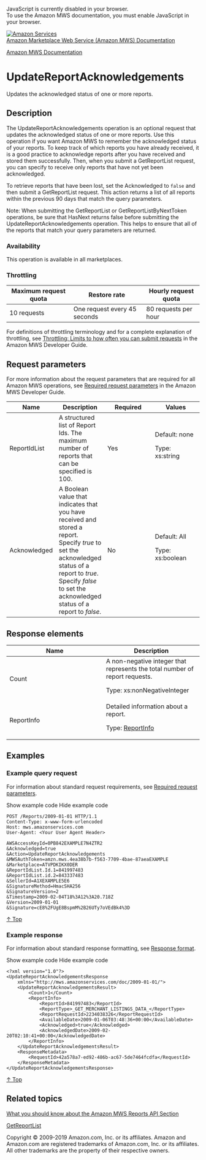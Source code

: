 <div id="MWSDX_noscript">

JavaScript is currently disabled in your browser.  
To use the Amazon MWS documentation, you must enable JavaScript in your
browser.

</div>

<div id="MWSDX_divtop">

[![Amazon
Services](https://images-na.ssl-images-amazon.com/images/G/08/mwsportal/fr_FR/amazonservices.gif "Amazon Services")](http://services.amazon.fr)  
<span id="MWSDX_titlebar">[Amazon Marketplace Web Service (Amazon MWS)
Documentation](https://developer.amazonservices.fr/gp/mws/docs.html)</span>

</div>

<div id="MWSDX_divbottom">

<div id="MWSDX_divleft">

<div id="MWSDX_toc">

</div>

</div>

<div id="MWSDX_divright">

<div id="MWSDX_content">

<span id="MWSDX_breadcrumbs">[Amazon MWS
Documentation](https://developer.amazonservices.fr/gp/mws/docs.html)</span>

<div id="Reports_UpdateReportAcknowledgements" class="nested0">

UpdateReportAcknowledgements
============================

<div class="body">

<span class="ph">Updates the acknowledged status of one or more
reports.</span>

</div>

<div id="Description" class="topic concept nested1">

Description
-----------

<div class="body conbody">

The <span id="Description__UpdateReportAcknowledgements"
class="keyword apiname">UpdateReportAcknowledgements</span> operation is
an optional request that updates the acknowledged status of one or more
reports. Use this operation if you want <span class="ph">Amazon
MWS</span> to remember the acknowledged status of your reports. To keep
track of which reports you have already received, it is a good practice
to acknowledge reports after you have received and stored them
successfully. Then, when you submit a <span
class="keyword apiname">GetReportList</span> request, you can specify to
receive only reports that have not yet been acknowledged.

To retrieve reports that have been lost, set the <span
class="keyword parmname">Acknowledged</span> to `false` and then submit
a <span class="keyword apiname">GetReportList</span> request. This
action returns a list of all reports within the previous 90 days that
match the query parameters.

<div class="note note">

<span class="notetitle">Note:</span> When submitting the <span
class="keyword apiname">GetReportList</span> or <span
class="keyword apiname">GetReportListByNextToken</span> operations, be
sure that <span class="keyword parmname">HasNext</span> returns false
before submitting the <span
class="keyword apiname">UpdateReportAcknowledgements</span> operation.
This helps to ensure that all of the reports that match your query
parameters are returned.

</div>

<div class="section">

### Availability

This operation is available in all marketplaces.

</div>

<div class="section">

### Throttling

<div class="p">

<div class="tablenoborder">

| Maximum request quota | Restore rate                 | Hourly request quota |
|-----------------------|------------------------------|----------------------|
| 10 requests           | One request every 45 seconds | 80 requests per hour |

</div>

<span class="ph">For definitions of throttling terminology and for a
complete explanation of throttling, see
<a href="../dev_guide/DG_Throttling.md" class="xref">Throttling: Limits to how often you can submit requests</a>
in the <span class="ph">Amazon MWS Developer Guide</span>.</span>

</div>

</div>

</div>

</div>

<div id="RequestParameters" class="topic reference nested1">

Request parameters
------------------

<div class="body refbody">

<div class="section">

<span class="ph">For more information about the request parameters that
are required for all <span class="ph">Amazon MWS</span> operations, see
<a href="../dev_guide/DG_RequiredRequestParameters.md" class="xref">Required request parameters</a>
in the <span class="ph">Amazon MWS Developer Guide</span>.</span>

</div>

<div class="tablenoborder">

<table id="RequestParameters__RequestParametersTable" class="table" data-cellpadding="4" data-cellspacing="0" data-summary="" data-frame="border" data-border="1" data-rules="all">
<colgroup>
<col style="width: 25%" />
<col style="width: 25%" />
<col style="width: 25%" />
<col style="width: 25%" />
</colgroup>
<thead>
<tr class="header">
<th>Name</th>
<th>Description</th>
<th>Required</th>
<th>Values</th>
</tr>
</thead>
<tbody>
<tr class="odd">
<td><span class="keyword parmname">ReportIdList</span></td>
<td>A structured list of Report Ids. The maximum number of reports that can be specified is 100.</td>
<td>Yes</td>
<td>Default: none
<p><span class="ph">Type: xs:string</span></p></td>
</tr>
<tr class="even">
<td><span class="keyword parmname">Acknowledged</span></td>
<td>A Boolean value that indicates that you have received and stored a report. Specify <var class="keyword varname">true</var> to set the acknowledged status of a report to <var class="keyword varname">true</var>. Specify <var class="keyword varname">false</var> to set the acknowledged status of a report to <var class="keyword varname">false</var>.</td>
<td>No</td>
<td>Default: All
<p><span class="ph">Type: xs:boolean</span></p></td>
</tr>
</tbody>
</table>

</div>

</div>

</div>

<div id="ResponseElements" class="topic reference nested1">

Response elements
-----------------

<div class="body refbody">

<div class="tablenoborder">

<table id="ResponseElements__ResponseElementsTable" class="table" data-cellpadding="4" data-cellspacing="0" data-summary="" data-frame="border" data-border="1" data-rules="all">
<colgroup>
<col style="width: 50%" />
<col style="width: 50%" />
</colgroup>
<thead>
<tr class="header">
<th>Name</th>
<th>Description</th>
</tr>
</thead>
<tbody>
<tr class="odd">
<td><span class="keyword parmname">Count</span></td>
<td><span class="ph">A non-negative integer that represents the total number of report requests.</span>
<p><span class="ph">Type: xs:nonNegativeInteger</span></p></td>
</tr>
<tr class="even">
<td><span class="keyword parmname">ReportInfo</span></td>
<td><span class="ph">Detailed information about a report.</span>
<p>Type: <a href="Reports_Datatypes.md#ReportInfo" class="xref" title="Detailed information about a report.">ReportInfo</a></p></td>
</tr>
</tbody>
</table>

</div>

</div>

</div>

<div id="Examples" class="topic reference nested1">

Examples
--------

<div class="body refbody">

<div class="section">

### Example query request

<span class="ph">For information about standard request requirements,
see
<a href="../dev_guide/DG_RequiredRequestParameters.md" class="xref">Required request parameters</a>.</span>

<span class="ph expander"> <span class="keyword parmname xshow">Show
example code</span> <span class="keyword parmname xhide">Hide example
code</span> </span>

<div class="sectiondiv content">

    POST /Reports/2009-01-01 HTTP/1.1
    Content-Type: x-www-form-urlencoded
    Host: mws.amazonservices.com
    User-Agent: <Your User Agent Header>

    AWSAccessKeyId=0PB842EXAMPLE7N4ZTR2
    &Acknowledged=true
    &Action=UpdateReportAcknowledgements
    &MWSAuthToken=amzn.mws.4ea38b7b-f563-7709-4bae-87aeaEXAMPLE
    &Marketplace=ATVPDKIKX0DER
    &ReportIdList.Id.1=841997483
    &ReportIdList.id.2=843337483
    &SellerId=A1XEXAMPLE5E6
    &SignatureMethod=HmacSHA256
    &SignatureVersion=2
    &Timestamp=2009-02-04T18%3A12%3A20.718Z
    &Version=2009-01-01
    &Signature=cE8%2FUgE8BspmM%2B26UTy7oVEdBk4%3D

<a href="#Examples" class="xref">↑ Top</a>

</div>

</div>

<div class="section">

### Example response

<span class="ph">For information about standard response formatting, see
<a href="../dev_guide/DG_ResponseFormat.md" class="xref">Response format</a>.</span>

<span class="ph expander"> <span class="keyword parmname xshow">Show
example code</span> <span class="keyword parmname xhide">Hide example
code</span> </span>

<div class="sectiondiv content">

    <?xml version="1.0"?>
    <UpdateReportAcknowledgementsResponse
        xmlns="http://mws.amazonservices.com/doc/2009-01-01/">
        <UpdateReportAcknowledgementsResult>
            <Count>1</Count>
            <ReportInfo>
                <ReportId>841997483</ReportId>
                <ReportType>_GET_MERCHANT_LISTINGS_DATA_</ReportType>
                <ReportRequestId>2234038326</ReportRequestId>
                <AvailableDate>2009-01-06T03:48:36+00:00</AvailableDate>
                <Acknowledged>true</Acknowledged>
                <AcknowledgedDate>2009-02-20T02:10:41+00:00</AcknowledgedDate>
            </ReportInfo>
        </UpdateReportAcknowledgementsResult>
        <ResponseMetadata>
            <RequestId>42a578a7-ed92-486b-ac67-5de7464fcdfa</RequestId>
        </ResponseMetadata>
    </UpdateReportAcknowledgementsResponse>

<a href="#Examples" class="xref">↑ Top</a>

</div>

</div>

</div>

</div>

<div id="RelatedActions" class="topic nested1">

Related topics
--------------

<div class="body">

<a href="../reports/Reports_Overview.md" class="xref">What you should know about the Amazon MWS Reports API Section</a>

<a href="Reports_GetReportList.md" class="xref" title="Returns a list of reports that were created in the previous 90 days.">GetReportList</a>

</div>

</div>

</div>

<div id="MWSDX_footer">

Copyright © 2009-2019 Amazon.com, Inc. or its affiliates. Amazon and
Amazon.com are registered trademarks of Amazon.com, Inc. or its
affiliates. All other trademarks are the property of their respective
owners.

</div>

</div>

</div>

<div style="clear: both;">

</div>

</div>
